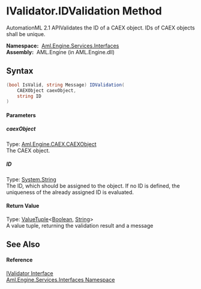 IValidator.IDValidation Method
==============================
AutomationML 2.1 APIValidates the ID of a CAEX object. IDs of CAEX objects shall be unique.

  **Namespace:**  [Aml.Engine.Services.Interfaces][1]  
  **Assembly:**  AML.Engine (in AML.Engine.dll)

Syntax
------

```csharp
(bool IsValid, string Message) IDValidation(
	CAEXObject caexObject,
	string ID
)
```

#### Parameters

##### *caexObject*
Type: [Aml.Engine.CAEX.CAEXObject][2]  
The CAEX object.

##### *ID*
Type: [System.String][3]  
 The ID, which should be assigned to the object. If no ID is defined, the uniqueness of the already assigned ID is evaluated.

#### Return Value
Type: [ValueTuple][4]&lt;[Boolean][5], [String][3]>  
A value tuple, returning the validation result and a message

See Also
--------

#### Reference
[IValidator Interface][6]  
[Aml.Engine.Services.Interfaces Namespace][1]  

[1]: ../README.md
[2]: ../../Aml.Engine.CAEX/CAEXObject/README.md
[3]: https://docs.microsoft.com/dotnet/api/system.string
[4]: https://docs.microsoft.com/dotnet/api/system.valuetuple-2
[5]: https://docs.microsoft.com/dotnet/api/system.boolean
[6]: README.md
[7]: https://www.automationml.org
[8]: ../../icons/logoShade.png